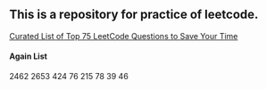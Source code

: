 ## This is a repository for practice of leetcode.

[Curated List of Top 75 LeetCode Questions to Save Your Time](https://www.teamblind.com/post/new-year-gift---curated-list-of-top-75-leetcode-questions-to-save-your-time-OaM1orEU)

#### Again List

2462
2653
424
76
215
78
39
46